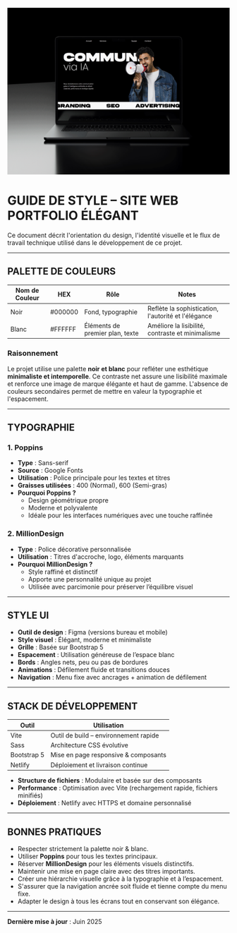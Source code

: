 
![Screenshot](https://github.com/ayoub-bani/Communik/blob/main/screen.png)

# GUIDE DE STYLE – SITE WEB PORTFOLIO ÉLÉGANT

Ce document décrit l'orientation du design, l'identité visuelle et le flux de travail technique utilisé dans le développement de ce projet.

---

## PALETTE DE COULEURS

| Nom de Couleur | HEX      | Rôle                            | Notes                                                 |
|----------------|----------|----------------------------------|-------------------------------------------------------|
| Noir           | #000000  | Fond, typographie               | Reflète la sophistication, l'autorité et l'élégance   |
| Blanc          | #FFFFFF  | Éléments de premier plan, texte | Améliore la lisibilité, contraste et minimalisme      |

### Raisonnement

Le projet utilise une palette **noir et blanc** pour refléter une esthétique **minimaliste et intemporelle**. Ce contraste net assure une lisibilité maximale et renforce une image de marque élégante et haut de gamme. L'absence de couleurs secondaires permet de mettre en valeur la typographie et l'espacement.

---

## TYPOGRAPHIE

### 1. Poppins

- **Type** : Sans-serif  
- **Source** : Google Fonts  
- **Utilisation** : Police principale pour les textes et titres  
- **Graisses utilisées** : 400 (Normal), 600 (Semi-gras)  
- **Pourquoi Poppins ?**  
  - Design géométrique propre  
  - Moderne et polyvalente  
  - Idéale pour les interfaces numériques avec une touche raffinée  

### 2. MillionDesign

- **Type** : Police décorative personnalisée  
- **Utilisation** : Titres d'accroche, logo, éléments marquants  
- **Pourquoi MillionDesign ?**  
  - Style raffiné et distinctif  
  - Apporte une personnalité unique au projet  
  - Utilisée avec parcimonie pour préserver l’équilibre visuel  

---

## STYLE UI

- **Outil de design** : Figma (versions bureau et mobile)  
- **Style visuel** : Élégant, moderne et minimaliste  
- **Grille** : Basée sur Bootstrap 5  
- **Espacement** : Utilisation généreuse de l’espace blanc  
- **Bords** : Angles nets, peu ou pas de bordures  
- **Animations** : Défilement fluide et transitions douces  
- **Navigation** : Menu fixe avec ancrages + animation de défilement  

---

## STACK DE DÉVELOPPEMENT

| Outil        | Utilisation                                |
|--------------|---------------------------------------------|
| Vite         | Outil de build – environnement rapide       |
| Sass         | Architecture CSS évolutive                  |
| Bootstrap 5  | Mise en page responsive & composants        |
| Netlify      | Déploiement et livraison continue           |

- **Structure de fichiers** : Modulaire et basée sur des composants  
- **Performance** : Optimisation avec Vite (rechargement rapide, fichiers minifiés)  
- **Déploiement** : Netlify avec HTTPS et domaine personnalisé  

---

## BONNES PRATIQUES

- Respecter strictement la palette noir & blanc.  
- Utiliser **Poppins** pour tous les textes principaux.  
- Réserver **MillionDesign** pour les éléments visuels distinctifs.  
- Maintenir une mise en page claire avec des titres importants.  
- Créer une hiérarchie visuelle grâce à la typographie et à l’espacement.  
- S'assurer que la navigation ancrée soit fluide et tienne compte du menu fixe.  
- Adapter le design à tous les écrans tout en conservant son élégance.  

---

**Dernière mise à jour** : Juin 2025
